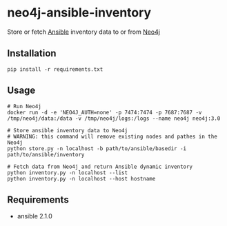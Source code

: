 # neo4j-ansible-inventory

Store or fetch [Ansible](https://github.com/ansible/ansible) inventory data
to or from [Neo4j](https://github.com/neo4j/neo4j)

## Installation

`pip install -r requirements.txt`

## Usage

```shell
# Run Neo4j
docker run -d -e 'NEO4J_AUTH=none' -p 7474:7474 -p 7687:7687 -v /tmp/neo4j/data:/data -v /tmp/neo4j/logs:/logs --name neo4j neo4j:3.0

# Store ansible inventory data to Neo4j
# WARNING: this command will remove existing nodes and pathes in the Neo4j
python store.py -n localhost -b path/to/ansible/basedir -i path/to/ansible/inventory

# Fetch data from Neo4j and return Ansible dynamic inventory
python inventory.py -n localhost --list
python inventory.py -n localhost --host hostname
```

## Requirements
- ansible 2.1.0
